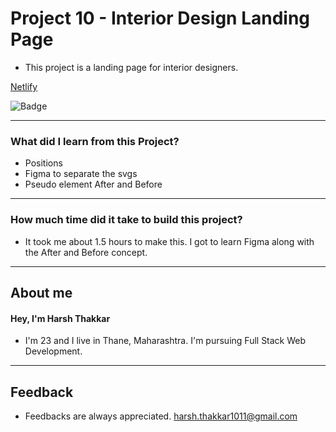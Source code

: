 # **Project 10 - Interior Design Landing Page**

- This project is a landing page for interior designers. 

[Netlify](https://interior-design-landing-page-harshthakkar1011.netlify.app/)

![Badge](https://img.shields.io/badge/Netlify-Link-green)

---

### **What did I learn from this Project?**

- Positions
- Figma to separate the svgs
- Pseudo element After and Before

---

### **How much time did it take to build this project?**

- It took me about 1.5 hours to make this. I got to learn Figma along with the After and Before concept.

---

## **About me**

#### **Hey, I'm Harsh Thakkar**

- I'm 23 and I live in Thane, Maharashtra. I'm pursuing Full Stack Web Development.

---

## **Feedback**
- Feedbacks are always appreciated. harsh.thakkar1011@gmail.com